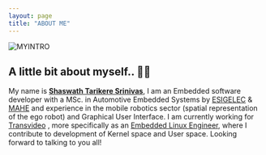```yaml
---
layout: page
title: "ABOUT ME"
---
```


![MYINTRO](https://readme-typing-svg.herokuapp.com/?lines=Hello,+there!+👋;This+is+Shaswath...;I+am+an+Embedded+Developer;Nice+to+meet+you!&center=true&size=25)

## A little bit about myself.. 👋😄

My name is [**Shaswath Tarikere Srinivas**][github], I am an Embedded software developer with a MSc. in Automotive Embedded Systems by [ESIGELEC][esigelec] & [MAHE][mahe] and experience in the mobile robotics sector (spatial representation of the ego robot) and Graphical User Interface. I am currently working for [Transvideo][transvideo] , more specifically as an [Embedded Linux Engineer](https://github.com/shaswathts/Transvideo), where I contribute to development of Kernel space and User space. Looking forward to talking to you all!

[esigelec]: https://www.esigelec.fr/fr
[mahe]: https://manipal.edu/msis.html
[transvideo]: https://www.transvideo.eu/
[github]: https://www.linkedin.com/in/shaswath-ts-98ab74210/

